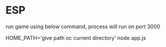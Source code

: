 # ESP
run game using below command, process will run on port 3000 



HOME_PATH='give path oc current directory' node app.js
